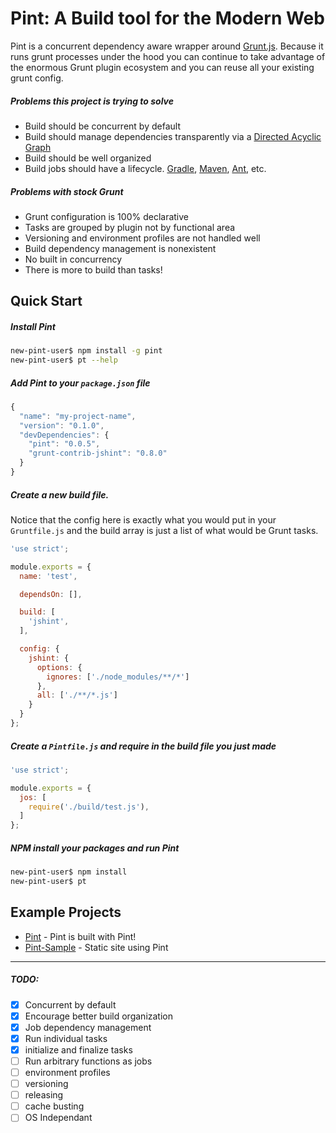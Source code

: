 # Pint: A Build tool for the Modern Web

Pint is a concurrent dependency aware wrapper around [Grunt.js](http://http://gruntjs.com/). Because it runs grunt processes under the hood you can continue to take advantage of the enormous Grunt plugin ecosystem and you can reuse all your existing grunt config.  

##### Problems this project is trying to solve

* Build should be concurrent by default
* Build should manage dependencies transparently via a [Directed Acyclic Graph](http://en.wikipedia.org/wiki/Directed_acyclic_graph)
* Build should be well organized
* Build jobs should have a lifecycle. [Gradle](http://www.gradle.org/docs/current/userguide/build_lifecycle.html), [Maven](http://maven.apache.org/guides/introduction/introduction-to-the-lifecycle.html), [Ant](http://ant.apache.org/easyant/history/trunk/ref/Defaultlifecycle.html), etc. 

##### Problems with stock Grunt

* Grunt configuration is 100% declarative
* Tasks are grouped by plugin not by functional area
* Versioning and environment profiles are not handled well
* Build dependency management is nonexistent
* No built in concurrency
* There is more to build than tasks!

## Quick Start

##### Install Pint

```bash
new-pint-user$ npm install -g pint
new-pint-user$ pt --help
```


##### Add Pint to your `package.json` file


```javascript
{
  "name": "my-project-name",
  "version": "0.1.0",
  "devDependencies": {
    "pint": "0.0.5",
    "grunt-contrib-jshint": "0.8.0"
  }
}

```

##### Create a new build file. 
Notice that the config here is exactly what you would put in your `Gruntfile.js` and the build array is just a list of what would be Grunt tasks.

```javascript
'use strict';

module.exports = {
  name: 'test',

  dependsOn: [],

  build: [
    'jshint',
  ],

  config: {
    jshint: {
      options: {
        ignores: ['./node_modules/**/*']
      },
      all: ['./**/*.js']
    }
  }
};
```

##### Create a `Pintfile.js` and require in the build file you just made

```javascript
'use strict';

module.exports = {
  jos: [
    require('./build/test.js'),
  ]
};

```

##### NPM install your packages and run Pint

```bash
new-pint-user$ npm install
new-pint-user$ pt
```


## Example Projects
* [Pint](https://github.com/baer/pint) - Pint is built with Pint!
* [Pint-Sample](https://github.com/baer/pint-sample.com) - Static site using Pint

---

##### TODO:
- [x] Concurrent by default
- [x] Encourage better build organization
- [x] Job dependency management
- [x] Run individual tasks
- [x] initialize and finalize tasks
- [ ] Run arbitrary functions as jobs
- [ ] environment profiles
- [ ] versioning
- [ ] releasing
- [ ] cache busting
- [ ] OS Independant